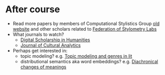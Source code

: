 # After course

* Read more papers by members of Computational Stylistics Group [old website](https://sites.google.com/site/computationalstylistics/papers-and-articles) and other scholars related to [Federation of Stylometry Labs](http://fosl.ijp.pan.pl/)
* What journals to watch?
  * [Digital Scholarship in Humanities](https://academic.oup.com/dsh)
  * [Journal of Cultural Analytics](http://culturalanalytics.org/about/)
* Perhaps get interested in:
  * topic modeling? 
  e.g. [Topic modeling and genres in lit](https://dragonfly.hypotheses.org/530)
  * distributional semantics aka word embeddings?
  e.g. [Diachronical changes of meanings](https://nlp.stanford.edu/projects/histwords/)
